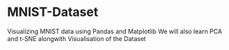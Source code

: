 # MNIST-Dataset
Visualizing MNIST data using Pandas and Matplotlib
We will also learn PCA and t-SNE alongwith Visualisation of the Dataset
